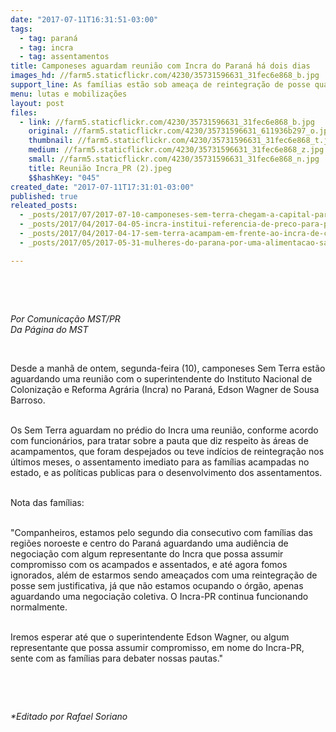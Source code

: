 ```yaml
---
date: "2017-07-11T16:31:51-03:00"
tags:
  - tag: paraná
  - tag: incra
  - tag: assentamentos
title: Camponeses aguardam reunião com Incra do Paraná há dois dias
images_hd: //farm5.staticflickr.com/4230/35731596631_31fec6e868_b.jpg
support_line: As famílias estão sob ameaça de reintegração de posse quando apenas aguardam uma posição do órgão.
menu: lutas e mobilizações
layout: post
files:
  - link: //farm5.staticflickr.com/4230/35731596631_31fec6e868_b.jpg
    original: //farm5.staticflickr.com/4230/35731596631_611936b297_o.jpg
    thumbnail: //farm5.staticflickr.com/4230/35731596631_31fec6e868_t.jpg
    medium: //farm5.staticflickr.com/4230/35731596631_31fec6e868_z.jpg
    small: //farm5.staticflickr.com/4230/35731596631_31fec6e868_n.jpg
    title: Reunião Incra_PR (2).jpeg
    $$hashKey: "045"
created_date: "2017-07-11T17:31:01-03:00"
published: true
releated_posts:
  - _posts/2017/07/2017-07-10-camponeses-sem-terra-chegam-a-capital-paranaense-para-reuniao-com-incra.md
  - _posts/2017/04/2017-04-05-incra-institui-referencia-de-preco-para-privatizacao-de-assentamentos.md
  - _posts/2017/04/2017-04-17-sem-terra-acampam-em-frente-ao-incra-de-curitiba-como-parte-da-jornada-de-lutas.md
  - _posts/2017/05/2017-05-31-mulheres-do-parana-por-uma-alimentacao-saudavel-de-qualidade.md

---
```

<p>&nbsp;</p>

<p>&nbsp;</p>

<p><em>Por Comunica&ccedil;&atilde;o MST/PR<br />
Da P&aacute;gina do MST</em></p>

<p>&nbsp;</p>

<p>Desde a manh&atilde; de ontem, segunda-feira (10), camponeses Sem Terra est&atilde;o aguardando uma reuni&atilde;o com o superintendente do Instituto Nacional de Coloniza&ccedil;&atilde;o e Reforma Agr&aacute;ria (Incra) no Paran&aacute;, Edson Wagner de Sousa Barroso.</p>

<p><br />
Os Sem Terra aguardam no pr&eacute;dio do Incra uma reuni&atilde;o, conforme acordo com funcion&aacute;rios, para tratar sobre a pauta que diz respeito &agrave;s &aacute;reas de acampamentos, que foram despejados ou teve ind&iacute;cios de reintegra&ccedil;&atilde;o nos &uacute;ltimos meses, o assentamento imediato para as fam&iacute;lias acampadas no estado, e as pol&iacute;ticas publicas para o desenvolvimento dos assentamentos.</p>

<p><br />
Nota das fam&iacute;lias:</p>

<p><br />
&quot;Companheiros, estamos pelo segundo dia consecutivo com fam&iacute;lias das regi&otilde;es noroeste e centro do Paran&aacute; aguardando uma audi&ecirc;ncia de negocia&ccedil;&atilde;o com algum representante do Incra que possa assumir compromisso com os acampados e assentados, e at&eacute; agora fomos ignorados, al&eacute;m de estarmos sendo amea&ccedil;ados com uma reintegra&ccedil;&atilde;o de posse sem justificativa, j&aacute; que n&atilde;o estamos ocupando o &oacute;rg&atilde;o, apenas aguardando uma negocia&ccedil;&atilde;o coletiva. O Incra-PR continua funcionando normalmente.</p>

<p><br />
Iremos esperar at&eacute; que o superintendente Edson Wagner, ou algum representante que possa assumir compromisso, em nome do Incra-PR, sente com as fam&iacute;lias para debater nossas pautas.&quot;</p>

<p>&nbsp;</p>

<p>&nbsp;</p>

<p><em>*Editado por Rafael Soriano</em></p>
